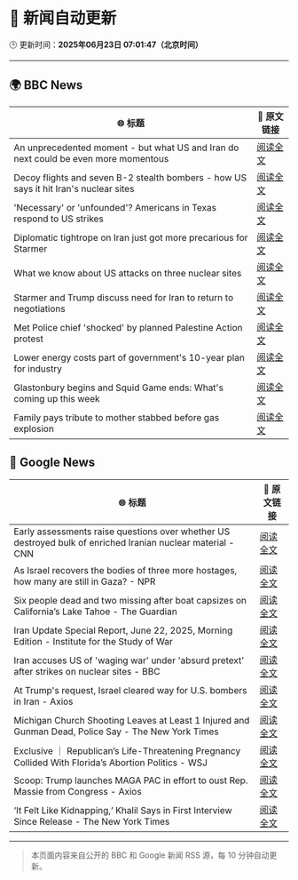 # 🧠 新闻自动更新

🕒 更新时间：**2025年06月23日 07:01:47（北京时间）**

---

## 🌍 BBC News

| 🌐 标题 | 🔗 原文链接 |
|--------|-------------|
| An unprecedented moment - but what US and Iran do next could be even more momentous | [阅读全文](https://www.bbc.com/news/articles/cy0w94yj68xo) |
| Decoy flights and seven B-2 stealth bombers - how US says it hit Iran's nuclear sites | [阅读全文](https://www.bbc.com/news/articles/cew0x7159edo) |
| 'Necessary' or 'unfounded'? Americans in Texas respond to US strikes | [阅读全文](https://www.bbc.com/news/videos/c07dg04ke45o) |
| Diplomatic tightrope on Iran just got more precarious for Starmer | [阅读全文](https://www.bbc.com/news/articles/cqx28yr8gj1o) |
| What we know about US attacks on three nuclear sites | [阅读全文](https://www.bbc.com/news/articles/cvg9r4q99g4o) |
| Starmer and Trump discuss need for Iran to return to negotiations | [阅读全文](https://www.bbc.com/news/articles/cq53l41gl8jo) |
| Met Police chief 'shocked' by planned Palestine Action protest | [阅读全文](https://www.bbc.com/news/articles/c79q1jv8p24o) |
| Lower energy costs part of government's 10-year plan for industry | [阅读全文](https://www.bbc.com/news/articles/c1ljnrrmd7jo) |
| Glastonbury begins and Squid Game ends: What's coming up this week | [阅读全文](https://www.bbc.com/news/articles/cly39l8w6reo) |
| Family pays tribute to mother stabbed before gas explosion | [阅读全文](https://www.bbc.com/news/articles/cy7nkvvmy67o) |

## 📰 Google News

| 🌐 标题 | 🔗 原文链接 |
|--------|-------------|
| Early assessments raise questions over whether US destroyed bulk of enriched Iranian nuclear material - CNN | [阅读全文](https://news.google.com/rss/articles/CBMigwFBVV95cUxNdjBTN1llZmhXRXNwWDRMdTdBdW15TFhDUzJTelc5UFdNSE1xU3ZOaEVFNnFYQjR6OUwtVHVsNFhIVVVLNmVoOEtZYlJkR19URFdHUFVza1dXUXV0ZmxyMEdWWmlzYkNEMVpXR28zTFVYeklHMTZ5T0VTbUNWSmllaGQ2a9IBiAFBVV95cUxNVHEwZDdRUDBPdHd5UVo3aURRLW1RbTZOckJrUmU2bnZKMmJMaXVwU2ZWdEZGQTctYkJUd2puakV2TTRtVDAwM25PdzkwWXNvVHJJdDg1cjN3bVFMUEFEU0hBVDdFV1Q4LXhQeGV3eFRmYW9mS3Jrem9YUEMwbERmSGJhWUNvOXA2?oc=5) |
| As Israel recovers the bodies of three more hostages, how many are still in Gaza? - NPR | [阅读全文](https://news.google.com/rss/articles/CBMiwgFBVV95cUxOZVYtVjZTNF9TSWdRSW5kN3d2LWxjSFlNaEJsQ21IWi1nLV9kb2ttU3lnaVlJVDF5NDNrMVNVQ0RZVWRaRkJpN2JGY0F3ZUFMSkJJQjJCRm40TTY2ZHpNa0kxcVpBQUotaEk3OGxIVmlGQ2xxSUtpNXZUVURZRUVoWm1jRnh5TC1NRE43R0lEZ0dWMFhnRVh6cVNMNmRGMzhobV9FclRNQkk3TWl4OWtDc0ljYVU4cmlCYUpyTnR2cG9sdw?oc=5) |
| Six people dead and two missing after boat capsizes on California’s Lake Tahoe - The Guardian | [阅读全文](https://news.google.com/rss/articles/CBMiiwFBVV95cUxOeDBnM3pmYXF2cFdia2hWTmExRXRNRzlzMWRaTmdnTDF2YmFGb0Z3bmpOVTJtT045R3N0OEpFOHZXZWlZUURsZ1hjU0JONWpTanJVbGMxTWpDampERWZlTlVJaEhBSEEzT0MyelVOUllEQy11VXdNUlZPY0hCSDJkUEQxV2FqZU5vOU9r?oc=5) |
| Iran Update Special Report, June 22, 2025, Morning Edition - Institute for the Study of War | [阅读全文](https://news.google.com/rss/articles/CBMiowFBVV95cUxPZXRaOU1CRUV6dmdLSThMSEFhNUFPbWFfVnJET1NrUno4SW5CZXczTXVuNkYyZ0NwZ255UHVqTDlkSXlGOHZJcXU4WUR5X2lsbGw2TnU1WWdFa0puaEpKc3N2dGk1WDlhSFFHeUM1Z3ctT0VnczBScEhZSnJSSEo3RFZCZG11Y29xNlhobEpxekVEZXB1RDRhcmg1aktYdzdaaUlj?oc=5) |
| Iran accuses US of 'waging war' under 'absurd pretext' after strikes on nuclear sites - BBC | [阅读全文](https://news.google.com/rss/articles/CBMiVEFVX3lxTE1FdFFXQUJUY3FhZHh1WDlIWWVWRUM2SEFoSm42cXJMSDhRdEY2WEl5MzdJVzFLVEFGSHl3SFZJQkRQX3QyR3poRFlmcW4taExZOUY2Qg?oc=5) |
| At Trump's request, Israel cleared way for U.S. bombers in Iran - Axios | [阅读全文](https://news.google.com/rss/articles/CBMie0FVX3lxTE1LTmJvc0tPZ0t1NjBVOUN0ZFU1c19uU0c5S082N3daR1cxTnV6UFd2cHJTWE9PeWVWNHVPU2ItRjFvMFltRGZMV2UtdElTdTdhR0VoZ1hVLTJPUmQzYnRTRnltbEdubjRlNlpabTJvMmE0bHhNR2RhV3ZVcw?oc=5) |
| Michigan Church Shooting Leaves at Least 1 Injured and Gunman Dead, Police Say - The New York Times | [阅读全文](https://news.google.com/rss/articles/CBMifkFVX3lxTE9rbHlrOHBaOG5wSFJaNXZrYTI5RHVKeWxMT3JBRnBMcnVseFdob2tCQVdpZDU0UDdlclpDcDRZdkYtUWNUaGQzNmlEYXdrSXliRWtFZFNfQXlnRU1wSThlbHFid2ZPUFNNZDAxR2UxOVAxSlhOcjZFVVc4Zm1Wdw?oc=5) |
| Exclusive ｜ Republican’s Life-Threatening Pregnancy Collided With Florida’s Abortion Politics - WSJ | [阅读全文](https://news.google.com/rss/articles/CBMiwgFBVV95cUxNRFQ1YXRLcGsxQlpqQlhGSGlDeVBDOEVUeVhkX3lXSWJBS09nWXYwb1R2WDZ6Yktrc19zY3AzR3lqdS12WGNDY1RRanFFVDE3Y2l5Ti1kTUlQTGstQ2g5MUZkVFVQcGVMdHVhelBhLS1JZ25CRDA2X1lpeHBYempJMWZkN2Q4MHBXMUdwZVBtYjB4YmV6R1gzYVJHcVl1d1VDa3JyZ2JQdk5HSjN5c3JWWXIxWUo5TGtrN0h6aTdGQnFnQQ?oc=5) |
| Scoop: Trump launches MAGA PAC in effort to oust Rep. Massie from Congress - Axios | [阅读全文](https://news.google.com/rss/articles/CBMia0FVX3lxTE8xSG50ZXVKZHhyNnVnRExMUDJsblVXbW1CSTdnb3FqQV9tZHpQM3A4MTVGc2Q2Rl9pbmJEd3NXOVlfVkpmRDdDalBCWElmbjBOTnVFN0RHQkhWWmN3MG5hZlhtSHZ3c0VpUFo4?oc=5) |
| ‘It Felt Like Kidnapping,’ Khalil Says in First Interview Since Release - The New York Times | [阅读全文](https://news.google.com/rss/articles/CBMihgFBVV95cUxQXzF2LUFJTFhkdmVERm1MYW5Dc3J0enR3UlpIS3E5TTN3STB1ekk0NGlsWmhYWmoyMjFSbU95d1A0QlpsWDVWVVlXYUF2VVg1UUdLdEtaUEk1ZkZRUGxNWkxGYXcyMDdidS1ManlLSTI4Wm9uY04yUkNrOWZmcGZ2a1JvVTlxUQ?oc=5) |

---
> 本页面内容来自公开的 BBC 和 Google 新闻 RSS 源，每 10 分钟自动更新。